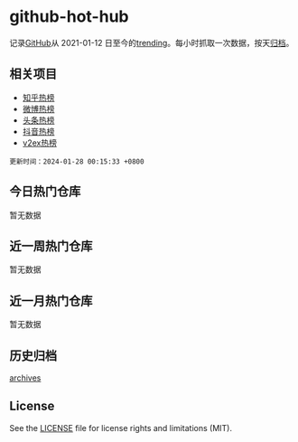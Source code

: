 # github-hot-hub

记录[GitHub](https://www.github.com)从 2021-01-12 日至今的[trending](https://github.com/trending)。每小时抓取一次数据，按天[归档](archives)。

## 相关项目

- [知乎热榜](https://github.com/lonnyzhang423/zhihu-hot-hub)
- [微博热榜](https://github.com/lonnyzhang423/weibo-hot-hub)
- [头条热榜](https://github.com/lonnyzhang423/toutiao-hot-hub)
- [抖音热榜](https://github.com/lonnyzhang423/douyin-hot-hub)
- [v2ex热榜](https://github.com/lonnyzhang423/v2ex-hot-hub)

`更新时间：2024-01-28 00:15:33 +0800`

## 今日热门仓库

暂无数据

## 近一周热门仓库

暂无数据

## 近一月热门仓库

暂无数据

## 历史归档

[archives](archives)

## License

See the [LICENSE](LICENSE) file for license rights and limitations (MIT).
